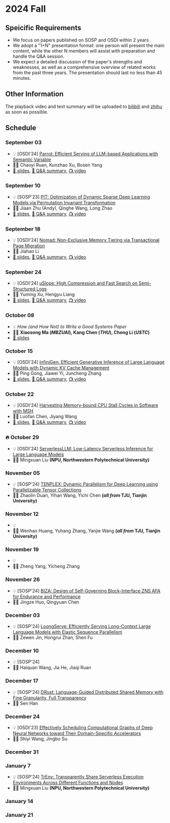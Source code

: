# 2024 Fall

## Speicific Requirements

- We focus on papers published on SOSP and OSDI within 2 years .
- We adopt a "1+N" presentation format: one person will present the main content, while the other N members will assist with preparation and handle the Q&A session.
- We expect a detailed discussion of the paper's strengths and weaknesses, as well as a comprehensive overview of related works from the past three years. The presentation should last no less than 45 minutes.

## Other Information

The playback video and text summary will be uploaded to <a href="https://space.bilibili.com/3493280155175017/channel/collectiondetail?sid=3787828" target="_blank">bilibili</a> and <a href="https://www.zhihu.com/column/c_1819774258647277568" target="_blank">zhihu</a>  as soon as possible.

## Schedule

### September 03

- 💡 [OSDI'24] [Parrot: Efficient Serving of LLM-based Applications with Semantic Variable](https://www.usenix.org/system/files/osdi24-lin-chaofan.pdf)
- 🙎‍♂️ Chaoyi Ruan, Kunzhao Xu, Bosen Yang
- [📕 slides](./slides/240903-parrot.pdf), [📃 Q&A summary](https://zhuanlan.zhihu.com/p/720718141), [📺 video](https://www.bilibili.com/video/BV1nsHmemEV6)

### September 10

- 💡 [SOSP'23] [PIT: Optimization of Dynamic Sparse Deep Learning Models via Permutation Invariant Transformation](https://dl.acm.org/doi/abs/10.1145/3600006.3613139)
- 🙎‍♂️ Jiaan Zhu (Andy), Qinghe Wang, Long Zhao
- [📕 slides](./slides/240910-pit.pdf), [📃 Q&A summary](https://zhuanlan.zhihu.com/p/720960564), [📺 video](https://www.bilibili.com/video/BV14b4peiEus)

### September 18

- 💡 [OSDI'24] [Nomad: Non-Exclusive Memory Tiering via Transactional Page Migration](https://www.usenix.org/system/files/osdi24-xiang.pdf)
- 🙎‍♂️ Jiahao Li
- [📕 slides](./slides/240918-nomad.pdf), [📃 Q&A summary](https://zhuanlan.zhihu.com/p/721388643), [📺 video](https://www.bilibili.com/video/BV1GktXeAEeQ)

### September 24

- 💡 [OSDI'24] [μSlope: High Compression and Fast Search on Semi-Structured Logs](https://www.usenix.org/system/files/osdi24-wang-rui.pdf)
- 🙎‍♂️ Yuming Xu, Hengyu Liang
- [📕 slides](./slides/240924-uslope.pdf), [📃 Q&A summary](https://zhuanlan.zhihu.com/p/732836055), [📺 video](https://www.bilibili.com/video/BV1j3sdegEB2) 

### October 08

- 💡 *How (and How Not) to Write a Good Systems Paper*
- 🙎‍♂️ **Xiaosong Ma (*MBZUAI*), Kang Chen (*THU*), Cheng Li (*USTC*)**
- [📕 slides](./slides/241008-Systems%20and%20Papers%20(slides).pdf)


### October 15

- 💡 [OSDI'24] [InfiniGen: Efficient Generative Inference of Large Language Models with Dynamic KV Cache Management](https://www.usenix.org/system/files/osdi24-lee.pdf)
- 🙎‍♂️ Ping Gong, Jiawei Yi, Juncheng Zhang
- [📕 slides](./slides/241015-infinigen.pdf), [📃 Q&A summary](https://zhuanlan.zhihu.com/p/1633081750), [📺 video](https://www.bilibili.com/video/BV1oWmMYLE2R/) 

### October 22

- 💡 [OSDI'24] [Harvesting Memory-bound CPU Stall Cycles in Software with MSH](https://www.usenix.org/system/files/osdi24-luo.pdf)
- 🙎‍♂️ Luofan Chen, Jiyang Wang
- [📕 slides](./slides/241022-MSH.pdf), [📃 Q&A summary](https://zhuanlan.zhihu.com/p/2983911590), [📺 video](https://www.bilibili.com/video/BV14k1NYUEUV) 

### 🔥 October 29

- 💡 [OSDI'24] [ServerlessLLM: Low-Latency Serverless Inference for Large Language Models](https://www.usenix.org/system/files/osdi24-fu.pdf)
- 🙎‍♂️ Mingxuan Liu **(NPU, Northwestern Polytechnical University)**

### November 05

- 💡 [SOSP'24] [TENPLEX: Dynamic Parallelism for Deep Learning using Parallelizable Tensor Collections]()
- 🙎‍♂️ Zhaolin Duan, Yihan Wang, Yichi Chen **(*all from* TJU, Tianjin University)**

### November 12

- 💡
- 🙎‍♂️ Wenhao Huang, Yuhang Zhang, Yanjie Wang **(*all from* TJU, Tianjin University)**

### November 19

- 💡
- 🙎‍♂️ Zheng Yang, Yicheng Zhang

### November 26
- 💡 [SOSP'24] [BIZA: Design of Self-Governing Block-Interface ZNS AFA for Endurance and Performance]()
- 🙎‍♂️ Jingze Huo, Qingyuan Chen

### December 03

- 💡 [SOSP'24] [LoongServe: Efficiently Serving Long-Context Large Language Models with Elastic Sequence Parallelism]()
- 🙎‍♂️ Zewen Jin, Hongrui Zhan, Shen Fu

### December 10

- 💡 [SOSP'24] []()
- 🙎‍♂️ Haiquan Wang, Jia He, Jiaqi Ruan

### December 17

- 💡 [SOSP'24] [DRust: Language-Guided Distributed Shared Memory with Fine Granularity, Full Transparency]()
- 🙎‍♂️ Sen Han

### December 24

- 💡 [OSDI'23] [Effectively Scheduling Computational Graphs of Deep Neural Networks toward Their Domain-Specific Accelerators](https://www.usenix.org/system/files/osdi23-zhao.pdf)
- 🙎‍♂️ Shiyi Wang, Jingbo Su

### December 31

### January 7

- 💡 [SOSP'24] [TrEnv: Transparently Share Serverless Execution Environments Across Different Functions and Nodes](https://www.usenix.org/system/files/osdi24-fu.pdf)
- 🙎‍♂️ Mingxuan Liu **(NPU, Northwestern Polytechnical University)**

### January 14

### January 21
